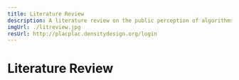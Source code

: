 ```yaml
---
title: Literature Review
description: A literature review on the public perception of algorithms 
imgUrl: ./litreview.jpg
resUrl: http://placplac.densitydesign.org/login
---
```


# Literature Review

